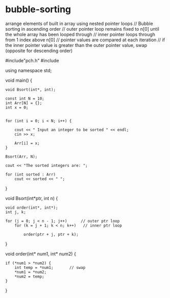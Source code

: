 # bubble-sorting
arrange elements of built in array using nested pointer loops
// Bubble sorting in ascending order 
// outer pointer loop remains fixed to n[0] until the whole array has been looped through
// inner pointer loops through from 1 index above n[0] 
// pointer values are compared at each iteration
// if the inner pointer value is greater than the outer pointer value, swap (opposite for descending order)

#include"pch.h"
#include <iostream>

using namespace std; 

void main() {

	void Bsort(int*, int);

	const int N = 10;
	int Arr[N] = {};
	int x = 0;

	
	for (int i = 0; i < N; i++) {		

		cout << " Input an integer to be sorted " << endl;
		cin >> x;

		Arr[i] = x;
	}

	Bsort(Arr, N);
	  
	cout << "The sorted integers are: ";

	for (int sorted : Arr)
		cout << sorted << " ";
}

void Bsort(int*ptr, int n) {

	void order(int*, int*);
	int j, k;						

	for (j = 0; j < n - 1; j++)      // outer ptr loop
		for (k = j + 1; k < n; k++)   // inner ptr loop
					  
			order(ptr + j, ptr + k);
}  

void order(int* num1, int* num2) {       

	if (*num1 > *num2) {
		int temp = *num1;       // swap 
		*num1 = *num2;
		*num2 = temp;
	}  

}  
